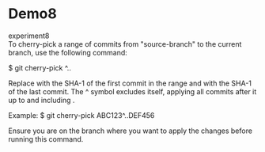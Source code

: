 # Demo8
experiment8
<br>
To cherry-pick a range of commits from "source-branch" to the current branch, use the following command:

$ git cherry-pick <start-commit>^..<end-commit>

Replace <start-commit> with the SHA-1 of the first commit in the range and <end-commit> with the SHA-1 of the last commit. The ^ symbol excludes <start-commit> itself, applying all commits after it up to and including <end-commit>.

Example:
$ git cherry-pick ABC123^..DEF456

Ensure you are on the branch where you want to apply the changes before running this command.

